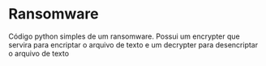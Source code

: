 # Ransomware
Código python simples de um ransomware.
Possui um encrypter que servira para encriptar o arquivo de texto e um decrypter para desencriptar o arquivo de texto
